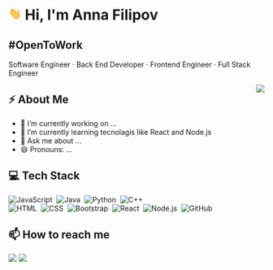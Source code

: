 <h1 align="left"> <img src="https://github.com/AnnaFilipov93/AnnaFilipov93/blob/main/Img/Hi.gif" height="25"/> Hi, I'm Anna Filipov</h1> 

## #OpenToWork
<p align="left"> 
Software Engineer · Back End Developer · Frontend Engineer · Full Stack Engineer
</p>

<img src="https://media.giphy.com/media/VTtANKl0beDFQRLDTh/giphy.gif" align="right"/>

## ⚡ About Me

- 🔭 I’m currently working on ...
- 🌱 I’m currently learning tecnolagis like React and Node.js
- 💬 Ask me about ...
- 😄 Pronouns: ...


## 💻 Tech Stack

![JavaScript](https://img.shields.io/badge/-JavaScript-05122A?style=flat-square&logo=javaScript)&nbsp;
![Java](https://img.shields.io/badge/-Java-05122A?style=flat-square&logo=Java&logoColor=white)&nbsp;
![Python](https://img.shields.io/badge/-Python-05122A?style=flat-square&logo=python)&nbsp;
![C++](https://img.shields.io/badge/-C++-05122A?style=flat-square&logo=C%2B%2B&logoColor=00599C)\
![HTML](https://img.shields.io/badge/-HTML-05122A?style=flat-square&logo=HTML5)&nbsp;
![CSS](https://img.shields.io/badge/-CSS-05122A?style=flat-square&logo=CSS3&logoColor=1572B6)&nbsp;
![Bootstrap](https://img.shields.io/badge/-Bootstrap-05122A?style=flat-square&logo=bootstrap&logoColor=563D7C)&nbsp;
![React](https://img.shields.io/badge/-React-05122A?style=flat-square&logo=react)&nbsp;
![Node.js](https://img.shields.io/badge/-Node.js-05122A?style=flat-square&logo=node.js)&nbsp;
![GitHub](https://img.shields.io/badge/-GitHub-05122A?style=flat-square&logo=github)&nbsp;


  
 ## 📫 How to reach me
 <p align="left">
  <a href="https://www.linkedin.com/in/filipovanna/"><img src="https://img.shields.io/badge/-AnnaFilipov-0077B5?style=flat&logo=Linkedin&logoColor=white"/></a> 
  <a href="mailto:filipovanna93@gmail.com"><img src="https://img.shields.io/badge/-filipovanna93@gmail.com-D14836?style=flat&logo=Gmail&logoColor=white"/></a>
 </p>
